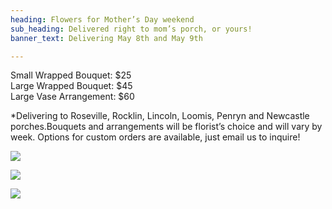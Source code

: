 ```yaml
---
heading: Flowers for Mother’s Day weekend
sub_heading: Delivered right to mom’s porch, or yours!
banner_text: Delivering May 8th and May 9th

---
```

Small Wrapped Bouquet: $25  
Large Wrapped Bouquet: $45  
Large Vase Arrangement: $60

\*Delivering to Roseville, Rocklin, Lincoln, Loomis, Penryn and Newcastle porches.Bouquets and arrangements will be florist’s choice and will vary by week. Options for custom orders are available, just email us to inquire!

![](/uploads/fw1.jpg)

![](/uploads/fw3.jpg)

![](/uploads/fw2.jpg)